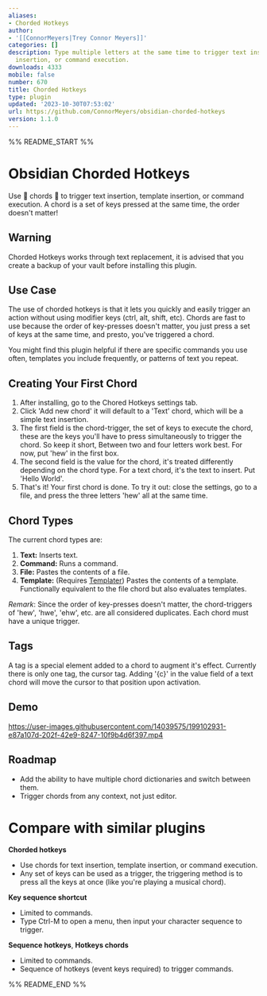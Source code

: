 ```yaml
---
aliases:
- Chorded Hotkeys
author:
- '[[ConnorMeyers|Trey Connor Meyers]]'
categories: []
description: Type multiple letters at the same time to trigger text insertion, template
  insertion, or command execution.
downloads: 4333
mobile: false
number: 670
title: Chorded Hotkeys
type: plugin
updated: '2023-10-30T07:53:02'
url: https://github.com/ConnorMeyers/obsidian-chorded-hotkeys
version: 1.1.0
---
```


%% README_START %%

# Obsidian Chorded Hotkeys 
Use 🎵 chords 🎵 to trigger text insertion, template insertion, or command execution.
A chord is a set of keys pressed at the same time, the order doesn't matter! 

## Warning
Chorded Hotkeys works through text replacement, it is advised that you create a backup of your vault before installing this plugin.

## Use Case
The use of chorded hotkeys is that it lets you quickly and easily trigger an action without using modifier keys (ctrl, alt, shift, etc). Chords are fast to use because the order of key-presses doesn't matter, you just press a set of keys at the same time, and presto, you've triggered a chord.

You might find this plugin helpful if there are specific commands you use often, templates you include frequently, or patterns of text you repeat.

## Creating Your First Chord
1. After installing, go to the Chored Hotkeys settings tab.
2. Click 'Add new chord' it will default to a 'Text' chord, which will be a simple text insertion.
3. The first field is the chord-trigger, the set of keys to execute the chord, these are the keys you'll have to press simultaneously to trigger the chord. So keep it short, Between two and four letters work best. For now, put 'hew' in the first box.
4. The second field is the value for the chord, it's treated differently depending on the chord type. For a text chord, it's the text to insert. Put 'Hello World'.
5. That's it! Your first chord is done. To try it out: close the settings, go to a file, and press the three letters 'hew' all at the same time.

## Chord Types
The current chord types are:
1. **Text:** Inserts text. 
2. **Command:** Runs a command.
3. **File:** Pastes the contents of a file.
4. **Template:** (Requires [Templater](https://github.com/SilentVoid13/Templater)) Pastes the contents of a template. Functionally equivalent to the file chord but also evaluates templates.

*Remark*: Since the order of key-presses doesn't matter, the chord-triggers of 'hew', 'hwe', 'ehw', etc. are all considered duplicates. Each chord must have a unique trigger.

## Tags 
A tag is a special element added to a chord to augment it's effect.
Currently there is only one tag, the cursor tag. Adding '{c}' in the value field of a text chord will move the cursor to that position upon activation.

## Demo
https://user-images.githubusercontent.com/14039575/199102931-e87a107d-202f-42e9-8247-10f9b4d6f397.mp4

## Roadmap 
- Add the ability to have multiple chord dictionaries and switch between them.
- Trigger chords from any context, not just editor.

# Compare with similar plugins

**Chorded hotkeys**

- Use chords for text insertion, template insertion, or command execution.
- Any set of keys can be used as a trigger, the triggering method is to press all the keys at once (like you're playing a musical chord).

**Key sequence shortcut**

- Limited to commands.
- Type Ctrl-M to open a menu, then input your character sequence to trigger.

**Sequence hotkeys**, **Hotkeys chords**

- Limited to commands.
- Sequence of hotkeys (event keys required) to trigger commands.

%% README_END %%